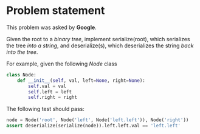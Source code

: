 Problem statement
=================
This problem was asked by **Google**.

Given the root to a *binary tree*, implement serialize(root), which serializes the tree *into a string*, and 
deserialize(s), which deserializes the string *back into the tree*.

For example, given the following *Node* class
```python
class Node:
    def __init__(self, val, left=None, right=None):
        self.val = val
        self.left = left
        self.right = right
```

The following test should pass:
```python
node = Node('root', Node('left', Node('left.left')), Node('right'))
assert deserialize(serialize(node)).left.left.val == 'left.left'
```
